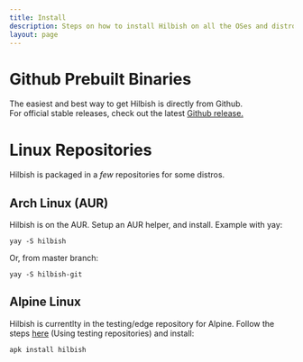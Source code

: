 ```yaml
---
title: Install
description: Steps on how to install Hilbish on all the OSes and distros supported.
layout: page
---
```

# Github Prebuilt Binaries
The easiest and best way to get Hilbish is directly from Github.  
For official stable releases, check out the latest [Github release.](https://github.com/Rosettea/Hilbish/releases/latest)

# Linux Repositories
Hilbish is packaged in a *few* repositories for some distros.

## Arch Linux (AUR)
Hilbish is on the AUR. Setup an AUR helper, and install.
Example with yay:  

```
yay -S hilbish
```

Or, from master branch:  
```
yay -S hilbish-git
```

## Alpine Linux
Hilbish is currentlty in the testing/edge repository for Alpine.
Follow the steps [here](https://wiki.alpinelinux.org/wiki/Enable_Community_Repository)
(Using testing repositories) and install:  
```
apk install hilbish
```
